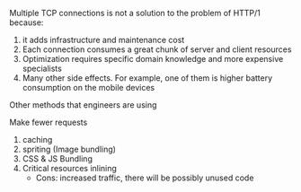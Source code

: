 Multiple TCP connections is not a solution to the problem of HTTP/1 because:
1. it adds infrastructure and maintenance cost
2. Each connection consumes a great chunk of server and client resources
3. Optimization requires specific domain knowledge and more expensive specialists
4. Many other side effects. For example, one of them is higher battery consumption on the mobile devices

Other methods that engineers are using
   
   Make fewer requests
   1. caching
   2. spriting (Image bundling)
   3. CSS & JS Bundling
   4. Critical resources inlining
      * Cons: increased traffic, there will be possibly unused code

